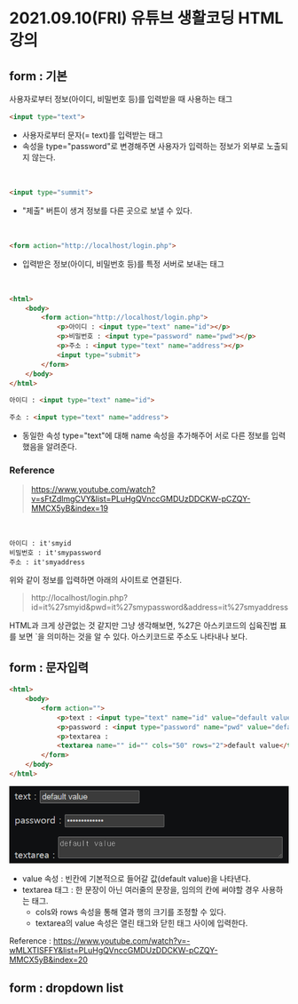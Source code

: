# 2021.09.10(FRI) 유튜브 생활코딩 HTML 강의
## form : 기본
사용자로부터 정보(아이디, 비밀번호 등)를 입력받을 때 사용하는 태그
<br>

```html
<input type="text">
```

- 사용자로부터 문자(= text)를 입력받는 태그
- 속성을 type="password"로 변경해주면 사용자가 입력하는 정보가 외부로 노출되지 않는다.

<br>

```html
<input type="summit">
```

- "제출" 버튼이 생겨 정보를 다른 곳으로 보낼 수 있다.

<br>

```html
<form action="http://localhost/login.php">
```

- 입력받은 정보(아이디, 비밀번호 등)를 특정 서버로 보내는 태그

<br>

```html
<html>
    <body>
        <form action="http://localhost/login.php">
            <p>아이디 : <input type="text" name="id"></p>
            <p>비밀번호 : <input type="password" name="pwd"></p>
            <p>주소 : <input type="text" name="address"></p>
            <input type="submit">
        </form>
    </body>
</html>
```

```html
아이디 : <input type="text" name="id">
```
```html
주소 : <input type="text" name="address">
```

- 동일한 속성 type="text"에 대해 name 속성을 추가해주어 서로 다른 정보를 입력했음을 알려준다.

### Reference
> https://www.youtube.com/watch?v=sFtZdlmgCVY&list=PLuHgQVnccGMDUzDDCKW-pCZQY-MMCX5yB&index=19

<br>

```
아이디 : it'smyid  
비밀번호 : it'smypassword  
주소 : it'smyaddress  
```

위와 같이 정보를 입력하면 아래의 사이트로 연결된다.

> http://localhost/login.php?id=it%27smyid&pwd=it%27smypassword&address=it%27smyaddress

HTML과 크게 상관없는 것 같지만 그냥 생각해보면, %27은 아스키코드의 십육진법 표를 보면 `을 의미하는 것을 알 수 있다. 아스키코드로 주소도 나타내나 보다.
<br>

## form : 문자입력
```html
<html>
    <body>
        <form action="">
            <p>text : <input type="text" name="id" value="default value"></p>
            <p>password : <input type="password" name="pwd" value="default value"></p>
            <p>textarea : 
            <textarea name="" id="" cols="50" rows="2">default value</textarea></p>
        </form>
    </body>
</html>
```
![html](HTML_5_문자입력.png "출력결과")

- value 속성 : 빈칸에 기본적으로 들어갈 값(default value)을 나타낸다.
- textarea 태그 : 한 문장이 아닌 여러줄의 문장을, 임의의 칸에 써야할 경우 사용하는 태그.
    - cols와 rows 속성을 통해 열과 행의 크기를 조정할 수 있다.
    - textarea의 value 속성은 열린 태그와 닫힌 태그 사이에 입력한다.

Reference : https://www.youtube.com/watch?v=-wMLXTISFFY&list=PLuHgQVnccGMDUzDDCKW-pCZQY-MMCX5yB&index=20
<br>

## form : dropdown list
